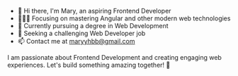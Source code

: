 
- 👋 Hi there, I'm Mary, an aspiring Frontend Developer
- 👩🏻‍💻 Focusing on mastering Angular and other modern web technologies
- 🔭 Currently pursuing a degree in Web Development
- 👀 Seeking a challenging Web Developer job
- 📫 Contact me at maryyhbb@gmail.com

I am passionate about Frontend Development and creating engaging web experiences. Let's build something amazing together! 🚀
